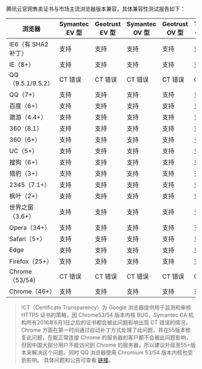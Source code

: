 腾讯云官网售卖证书与市场主流浏览器版本兼容，具体兼容性测试报告如下：

|浏览器|Symantec EV 型	|Geotrust EV 型	|Symantec OV 型	|Geotrust OV 型	|TrustAsia G5 DV 型	|Geotrust DV 型	|
|---|---|---|---|---|---|---|
|IE6（有 SHA2 补丁）	|支持	|支持	|支持	|支持	|支持	|支持|
|IE（8+）|支持	|支持	|支持	|支持	|支持	|支持|
|QQ（9.5.1/9.5.2）|CT 错误	|CT 错误	|CT 错误	|CT 错误	|CT 错误	|CT 错误 |
|QQ（7+）|支持	|支持	|支持	|支持	|支持	|支持|
|百度（6+）|支持	|支持	|支持	|支持	|支持	|支持|
|遨游（4.4+）|支持	|支持	|支持	|支持	|支持	|支持|
|360（8.1）|支持	|支持	|支持	|支持	|支持	|支持|
|360（6+）|支持	|支持	|支持	|支持	|支持	|支持|
|UC（5+）|支持	|支持	|支持	|支持	|支持	|支持|
|搜狗（6+）|支持	|支持	|支持	|支持	|支持	|支持|
|猎豹（3+）|支持	|支持	|支持	|支持	|支持	|支持|
|2345（7.1+）|支持	|支持	|支持	|支持	|支持	|支持|
|枫叶（2+）|支持	|支持	|支持	|支持	|支持	|支持|
|世界之窗（3.6+）|支持	|支持	|支持	|支持	|支持|	支持|
|Opera（34+）|支持	|支持	|支持	|支持	|支持	|支持|
|Safari（5+）|支持	|支持	|支持	|支持	|支持	|支持|
|Edge	|支持	|支持	|支持	|支持	|支持	|支持|
|Firefox（25+）|支持	|支持	|支持	|支持	|支持|支持|
|Chrome（53/54）|CT 错误	|CT 错误	|CT 错误	|CT 错误	|CT 错误	|CT 错误 |
|Chrome（46+）|支持	|支持	|支持|	支持|	支持|	支持|

>!CT（Certificate Transparency）为 Google 浏览器提供用于监测和审核 HTTPS 证书的策略，因 Chrome53/54 版本内核 BUG，Symantec CA 机构所有2016年6月1日之后的证书都会被此问题影响出现 CT 错误的情况，Chrome 方面在第一时间通过自动补丁方式处理了此问题，并在55版本修复此问题，在能正常连接 Chrome 的服务器的客户都不会被此问题影响，但因中国大部分用户不能访问到 Chrome 的服务器，所以建议升级至55+版本来解决这个问题。同时 QQ 浏览器使用 Chromium 53/54 版本内核也受到影响。
具体问题和公告可查看 [链接](https://cloud.tencent.com/document/product/400/8562)。
